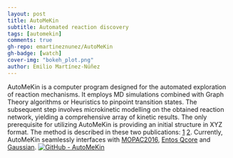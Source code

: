 ```yaml
---
layout: post
title: AutoMeKin
subtitle: Automated reaction discovery
tags: [automekin]
comments: true
gh-repo: emartineznunez/AutoMeKin
gh-badge: [watch]
cover-img: "bokeh_plot.png"
author: Emilio Martínez-Núñez
---
```


AutoMeKin is a computer program designed for the automated exploration of reaction mechanisms. It employs MD simulations combined with Graph Theory algorithms or Heuristics to pinpoint transition states. The subsequent step involves microkinetic modelling on the obtained reaction network, yielding a comprehensive array of kinetic results. The only prerequisite for utilizing AutoMeKin is providing an initial structure in XYZ format. The method is described in these two publications: [1](https://onlinelibrary.wiley.com/doi/abs/10.1002/jcc.23790) [2](https://pubs.rsc.org/en/content/articlelanding/2015/cp/c5cp02175h#!divAbstract). Currently, AutoMeKin seamlessly interfaces with [MOPAC2016](https://github.com/openmopac/mopac), [Entos Qcore](https://software.entos.ai/qcore/documentation/) and [Gaussian](https://gaussian.com/). 
[![GitHub - AutoMeKin](https://img.shields.io/badge/GitHub-AutoMeKin-blue?logo=github)](https://github.com/emartineznunez/AutoMeKin/)



